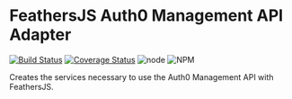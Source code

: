 # FeathersJS Auth0 Management API Adapter

[![Build Status](https://travis-ci.org/morphatic/feathers-auth0.svg?branch=master)](https://travis-ci.org/morphatic/feathers-auth0)
[![Coverage Status](https://coveralls.io/repos/github/morphatic/feathers-auth0/badge.svg?branch=master)](https://coveralls.io/github/morphatic/feathers-auth0?branch=master)
![node](https://img.shields.io/node/v/@morphatic/feathers-auth0.svg)
![NPM](https://img.shields.io/npm/l/@morphatic/feathers-auth0.svg)

Creates the services necessary to use the Auth0 Management API with FeathersJS.